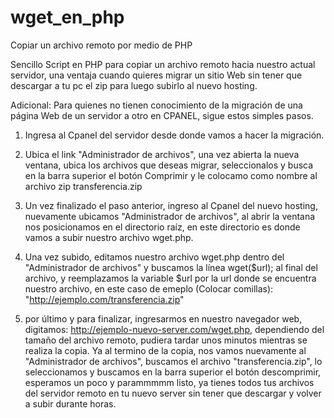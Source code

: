 # wget_en_php
Copiar un archivo remoto por medio de PHP

Sencillo Script en PHP para copiar un archivo remoto hacia nuestro actual servidor, una ventaja cuando quieres migrar un sitio Web sin tener que descargar a tu pc el zip para luego subirlo al nuevo hosting.

Adicional: Para quienes no tienen conocimiento de la migración de una página Web de un servidor a otro en CPANEL, sigue estos simples pasos.

1) Ingresa al Cpanel del servidor desde donde vamos a hacer la migración.

2) Ubica el link "Administrador de archivos", una vez abierta la nueva ventana, ubica los archivos que deseas migrar, seleccionalos y busca en la barra superior el botón Comprimir y le colocamo como nombre al archivo zip transferencia.zip

3) Un vez finalizado el paso anterior, ingreso al Cpanel del nuevo hosting, nuevamente ubicamos "Administrador de archivos", al abrir la ventana nos posicionamos en el directorio raíz, en este directorio es donde vamos a subir nuestro archivo wget.php.

4) Una vez subido, editamos nuestro archivo wget.php dentro del "Administrador de archivos" y buscamos la línea wget($url); al final del archivo, y reemplazamos la variable $url por la url donde se encuentra nuestro archivo, en este caso de emeplo (Colocar comillas): "http://ejemplo.com/transferencia.zip"

5) por último y para finalizar, ingresarmos en nuestro navegador web, digitamos: http://ejemplo-nuevo-server.com/wget.php, dependiendo del tamaño del archivo remoto, pudiera tardar unos minutos mientras se realiza la copia. Ya al termino de la copia, nos vamos nuevamente al  "Administrador de archivos", buscamos el archivo "transferencia.zip", lo seleccionamos y buscamos en la barra superior el botón descomprimir, esperamos un poco y parammmmm listo, ya tienes todos tus archivos del servidor remoto en tu nuevo server sin tener que descargar y volver a subir durante horas.
